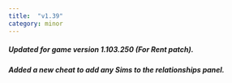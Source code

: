 ```yaml
---
title:  "v1.39"
category: minor
---
```

##### Updated for game version 1.103.250 (For Rent patch).
##### Added a new cheat to add any Sims to the relationships panel.
